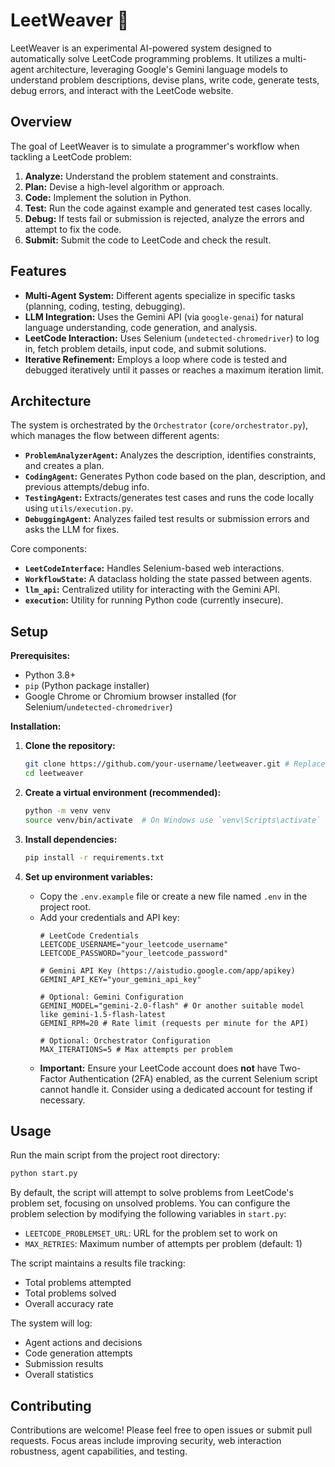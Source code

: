 # LeetWeaver 🤖

LeetWeaver is an experimental AI-powered system designed to automatically solve LeetCode programming problems. It utilizes a multi-agent architecture, leveraging Google's Gemini language models to understand problem descriptions, devise plans, write code, generate tests, debug errors, and interact with the LeetCode website.

## Overview

The goal of LeetWeaver is to simulate a programmer's workflow when tackling a LeetCode problem:

1.  **Analyze:** Understand the problem statement and constraints.
2.  **Plan:** Devise a high-level algorithm or approach.
3.  **Code:** Implement the solution in Python.
4.  **Test:** Run the code against example and generated test cases locally.
5.  **Debug:** If tests fail or submission is rejected, analyze the errors and attempt to fix the code.
6.  **Submit:** Submit the code to LeetCode and check the result.

## Features

*   **Multi-Agent System:** Different agents specialize in specific tasks (planning, coding, testing, debugging).
*   **LLM Integration:** Uses the Gemini API (via `google-genai`) for natural language understanding, code generation, and analysis.
*   **LeetCode Interaction:** Uses Selenium (`undetected-chromedriver`) to log in, fetch problem details, input code, and submit solutions.
*   **Iterative Refinement:** Employs a loop where code is tested and debugged iteratively until it passes or reaches a maximum iteration limit.

## Architecture

The system is orchestrated by the `Orchestrator` (`core/orchestrator.py`), which manages the flow between different agents:

*   **`ProblemAnalyzerAgent`:** Analyzes the description, identifies constraints, and creates a plan.
*   **`CodingAgent`:** Generates Python code based on the plan, description, and previous attempts/debug info.
*   **`TestingAgent`:** Extracts/generates test cases and runs the code locally using `utils/execution.py`.
*   **`DebuggingAgent`:** Analyzes failed test results or submission errors and asks the LLM for fixes.

Core components:
*   **`LeetCodeInterface`:** Handles Selenium-based web interactions.
*   **`WorkflowState`:** A dataclass holding the state passed between agents.
*   **`llm_api`:** Centralized utility for interacting with the Gemini API.
*   **`execution`:** Utility for running Python code (currently insecure).

## Setup

**Prerequisites:**

*   Python 3.8+
*   `pip` (Python package installer)
*   Google Chrome or Chromium browser installed (for Selenium/`undetected-chromedriver`)

**Installation:**

1.  **Clone the repository:**
    ```bash
    git clone https://github.com/your-username/leetweaver.git # Replace with your repo URL if applicable
    cd leetweaver
    ```

2.  **Create a virtual environment (recommended):**
    ```bash
    python -m venv venv
    source venv/bin/activate  # On Windows use `venv\Scripts\activate`
    ```

3.  **Install dependencies:**
    ```bash
    pip install -r requirements.txt
    ```

4.  **Set up environment variables:**
    *   Copy the `.env.example` file or create a new file named `.env` in the project root.
    *   Add your credentials and API key:
        ```dotenv:.env
        # LeetCode Credentials
        LEETCODE_USERNAME="your_leetcode_username"
        LEETCODE_PASSWORD="your_leetcode_password"

        # Gemini API Key (https://aistudio.google.com/app/apikey)
        GEMINI_API_KEY="your_gemini_api_key"

        # Optional: Gemini Configuration
        GEMINI_MODEL="gemini-2.0-flash" # Or another suitable model like gemini-1.5-flash-latest
        GEMINI_RPM=20 # Rate limit (requests per minute for the API)

        # Optional: Orchestrator Configuration
        MAX_ITERATIONS=5 # Max attempts per problem
        ```
    *   **Important:** Ensure your LeetCode account does **not** have Two-Factor Authentication (2FA) enabled, as the current Selenium script cannot handle it. Consider using a dedicated account for testing if necessary.

## Usage

Run the main script from the project root directory:

```bash
python start.py
```

By default, the script will attempt to solve problems from LeetCode's problem set, focusing on unsolved problems. You can configure the problem selection by modifying the following variables in `start.py`:

- `LEETCODE_PROBLEMSET_URL`: URL for the problem set to work on
- `MAX_RETRIES`: Maximum number of attempts per problem (default: 1)

The script maintains a results file tracking:
- Total problems attempted
- Total problems solved
- Overall accuracy rate

The system will log:
- Agent actions and decisions
- Code generation attempts
- Submission results
- Overall statistics

## Contributing

Contributions are welcome! Please feel free to open issues or submit pull requests. Focus areas include improving security, web interaction robustness, agent capabilities, and testing.
